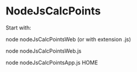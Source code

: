 # NodeJsCalcPoints
Start with:

node nodeJsCalcPointsWeb (or with extension .js)

node nodeJsCalcPointsWeb.js

node nodeJsCalcPointsApp.js HOME
